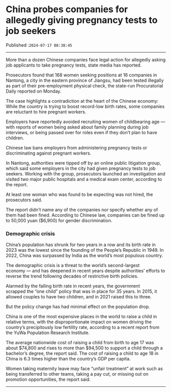 # China probes companies for allegedly giving pregnancy tests to job seekers

Published :`2024-07-17 08:38:45`

---

More than a dozen Chinese companies face legal action for allegedly asking job applicants to take pregnancy tests, state media has reported.

Prosecutors found that 168 women seeking positions at 16 companies in Nantong, a city in the eastern province of Jiangsu, had been tested illegally as part of their pre-employment physical check, the state-run Procuratorial Daily reported on Monday.

The case highlights a contradiction at the heart of the Chinese economy: While the country is trying to boost record-low birth rates, some companies are reluctant to hire pregnant workers.

Employers have reportedly avoided recruiting women of childbearing age — with reports of women being asked about family planning during job interviews, or being passed over for roles even if they don’t plan to have children.

Chinese law bans employers from administering pregnancy tests or discriminating against pregnant workers.

In Nantong, authorities were tipped off by an online public litigation group, which said some employers in the city had given pregnancy tests to job seekers. Working with the group, prosecutors launched an investigation and visited two major public hospitals and a medical exam center, according to the report.

At least one woman who was found to be expecting was not hired, the prosecutors said.

The report didn’t name any of the companies nor specify whether any of them had been fined. According to Chinese law, companies can be fined up to 50,000 yuan ($6,900) for gender discrimination.

### Demographic crisis

China’s population has shrunk for two years in a row and its birth rate in 2023 was the lowest since the founding of the People’s Republic in 1949. In 2022, China was surpassed by India as the world’s most populous country.

The demographic crisis is a threat to the world’s second-largest economy — and has deepened in recent years despite authorities’ efforts to reverse the trend following decades of restrictive birth policies.

Alarmed by the falling birth rate in recent years, the government scrapped the “one child” policy that was in place for 35 years. In 2015, it allowed couples to have two children, and in 2021 raised this to three.

But the policy change has had minimal effect on the population drop.

China is one of the most expensive places in the world to raise a child in relative terms, with the disproportionate impact on women driving the country’s precipitously low fertility rate, according to a recent report from the YuWa Population Research Institute.

The average nationwide cost of raising a child from birth to age 17 was about $74,800 and rises to more than $94,500 to support a child through a bachelor’s degree, the report said. The cost of raising a child to age 18 in China is 6.3 times higher than the country’s GDP per capita.

Women taking maternity leave may face “unfair treatment” at work such as being transferred to other teams, taking a pay cut, or missing out on promotion opportunities, the report said.

---

